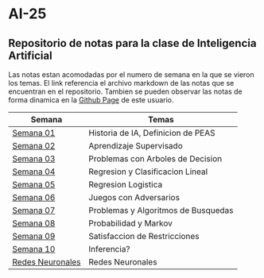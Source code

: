 # AI-25
## Repositorio de notas para la clase de Inteligencia Artificial

Las notas estan acomodadas por el numero de semana en la que se vieron los temas. El link referencia el archivo markdown de las notas que se encuentran en el repositorio.
Tambien se pueden observar las notas de forma dinamica en la [Github Page](https://fco-p-dc.github.io) de este usuario.

| Semana        							                                     | Temas         |
| ------------------------------------------------------------------------------ | ------------- |
| [Semana 01](https://github.com/fco-p-dc/AI-25/blob/main/semana01.md)           | Historia de IA, Definicion de PEAS |
| [Semana 02](https://github.com/fco-p-dc/AI-25/blob/main/semana02.md)           | Aprendizaje Supervisado |
| [Semana 03](https://github.com/fco-p-dc/AI-25/blob/main/Semana03.md)           | Problemas con Arboles de Decision |
| [Semana 04](https://github.com/fco-p-dc/AI-25/blob/main/Semana04.md)           | Regresion y Clasificacion Lineal |
| [Semana 05](https://github.com/fco-p-dc/AI-25/blob/main/Semana05.md)           | Regresion Logistica |
| [Semana 06](https://github.com/fco-p-dc/AI-25/blob/main/Semana06.md)           | Juegos con Adversarios |
| [Semana 07](https://github.com/fco-p-dc/AI-25/blob/main/NotasBusquedas.md)     | Problemas y Algoritmos de Busquedas |
| [Semana 08](https://github.com/fco-p-dc/AI-25/blob/main/Semana08.md)           | Probabilidad y Markov |
| [Semana 09](https://github.com/fco-p-dc/AI-25/blob/main/Semana09.md)           | Satisfaccion de Restricciones |
| [Semana 10](https://github.com/fco-p-dc/AI-25/blob/main/Semana10.md)           | Inferencia? |
| [Redes Neuronales](https://github.com/fco-p-dc/AI-25/blob/main/Redes.md)       | Redes Neuronales |

